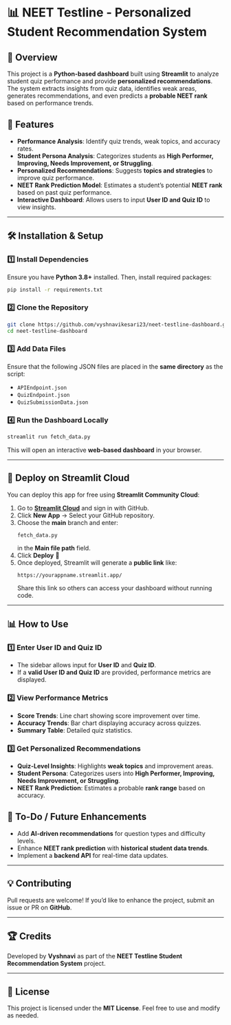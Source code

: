 # 📊 NEET Testline - Personalized Student Recommendation System

## 🚀 Overview
This project is a **Python-based dashboard** built using **Streamlit** to analyze student quiz performance and provide **personalized recommendations**. The system extracts insights from quiz data, identifies weak areas, generates recommendations, and even predicts a **probable NEET rank** based on performance trends.

## 🎯 Features
- **Performance Analysis**: Identify quiz trends, weak topics, and accuracy rates.
- **Student Persona Analysis**: Categorizes students as **High Performer, Improving, Needs Improvement, or Struggling**.
- **Personalized Recommendations**: Suggests **topics and strategies** to improve quiz performance.
- **NEET Rank Prediction Model**: Estimates a student’s potential **NEET rank** based on past quiz performance.
- **Interactive Dashboard**: Allows users to input **User ID and Quiz ID** to view insights.

---

## 🛠️ Installation & Setup

### **1️⃣ Install Dependencies**
Ensure you have **Python 3.8+** installed. Then, install required packages:
```bash
pip install -r requirements.txt
```

### **2️⃣ Clone the Repository**
```bash
git clone https://github.com/vyshnavikesari23/neet-testline-dashboard.git
cd neet-testline-dashboard
```

### **3️⃣ Add Data Files**
Ensure that the following JSON files are placed in the **same directory** as the script:
- `APIEndpoint.json`
- `QuizEndpoint.json`
- `QuizSubmissionData.json`

### **4️⃣ Run the Dashboard Locally**
```bash
streamlit run fetch_data.py
```
This will open an interactive **web-based dashboard** in your browser.

---

## 🚀 Deploy on Streamlit Cloud
You can deploy this app for free using **Streamlit Community Cloud**:
1. Go to **[Streamlit Cloud](https://share.streamlit.io/)** and sign in with GitHub.
2. Click **New App** → Select your GitHub repository.
3. Choose the **main** branch and enter:
   ```
   fetch_data.py
   ```
   in the **Main file path** field.
4. Click **Deploy** 🚀
5. Once deployed, Streamlit will generate a **public link** like:
   ```
   https://yourappname.streamlit.app/
   ```
   Share this link so others can access your dashboard without running code.

---

## 📊 How to Use

### **1️⃣ Enter User ID and Quiz ID**
- The sidebar allows input for **User ID** and **Quiz ID**.
- If a **valid User ID and Quiz ID** are provided, performance metrics are displayed.

### **2️⃣ View Performance Metrics**
- **Score Trends**: Line chart showing score improvement over time.
- **Accuracy Trends**: Bar chart displaying accuracy across quizzes.
- **Summary Table**: Detailed quiz statistics.

### **3️⃣ Get Personalized Recommendations**
- **Quiz-Level Insights**: Highlights **weak topics** and improvement areas.
- **Student Persona**: Categorizes users into **High Performer, Improving, Needs Improvement, or Struggling**.
- **NEET Rank Prediction**: Estimates a probable **rank range** based on accuracy.

## 📌 To-Do / Future Enhancements
- Add **AI-driven recommendations** for question types and difficulty levels.
- Enhance **NEET rank prediction** with **historical student data trends**.
- Implement a **backend API** for real-time data updates.

---

## 💡 Contributing
Pull requests are welcome! If you’d like to enhance the project, submit an issue or PR on **GitHub**.

---

## 🏆 Credits
Developed by **Vyshnavi** as part of the **NEET Testline Student Recommendation System** project.

---

## 📜 License
This project is licensed under the **MIT License**. Feel free to use and modify as needed.

